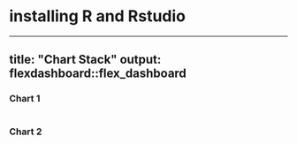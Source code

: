# installing R and Rstudio

---
title: "Chart Stack"
output: flexdashboard::flex_dashboard
---
    
### Chart 1
    
```{r}

```
    
### Chart 2

```{r}

```
